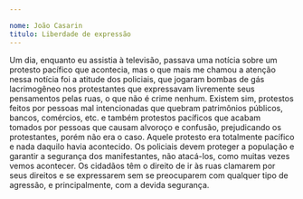 ```yaml
---

nome: João Casarin                     
titulo: Liberdade de expressão
---
```


Um dia, enquanto eu assistia à televisão, passava uma notícia sobre um protesto pacífico que acontecia, mas o que mais me chamou a atenção nessa notícia foi a atitude dos policiais, que jogaram bombas de gás lacrimogêneo nos protestantes que expressavam livremente seus pensamentos pelas ruas, o que não é crime nenhum.
Existem sim, protestos feitos por pessoas mal intencionadas que quebram patrimônios públicos, bancos, comércios, etc. e também protestos pacíficos que acabam tomados por pessoas que causam alvoroço e confusão, prejudicando os protestantes, porém não era o caso. Aquele protesto era totalmente pacífico e nada daquilo havia acontecido. 
Os policiais devem proteger a população e garantir a segurança dos manifestantes, não atacá-los, como muitas vezes vemos acontecer.
Os cidadãos têm o direito de ir às ruas clamarem por seus direitos e se expressarem sem se preocuparem com qualquer tipo de agressão, e principalmente, com a devida segurança. 
